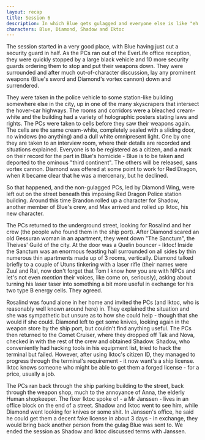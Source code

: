 ```yaml
---
layout: recap
title: Session 6
description: In which Blue gets gulagged and everyone else is like "eh we should probably go get him"
characters: Blue, Diamond, Shadow and Iktoc
---
```

The session started in a very good place, with Blue having just cut a security guard in half. As the PCs ran out of the EverLife office reception, they were quickly stopped by a large black vehicle and 10 more security guards ordering them to stop and put their weapons down. They were surrounded and after much out-of-character discussion, lay any prominent weapons (Blue's sword and Diamond's vortex cannon) down and surrendered. 

They were taken in the police vehicle to some station-like building somewhere else in the city, up in one of the many skyscrapers that intersect the hover-car highways. The rooms and corridors were a bleached cream-white and the building had a variety of holographic posters stating laws and rights. The PCs were taken to cells before they saw their weapons again. The cells are the same cream-white, completely sealed with a sliding door, no windows (no anything) and a dull white omnipresent light. One by one they are taken to an interview room, where their details are recorded and situations explained. Everyone is to be registered as a citizen, and a mark on their record for the part in Blue's homicide - Blue is to be taken and deported to the ominous "third continent". The others will be released, sans vortex cannon. Diamond was offered at some point to work for Red Dragon, when it became clear that he was a mercenary, but he declined.

So that happened, and the non-gulagged PCs, led by Diamond Wing, were left out on the street beneath this imposing Red Dragon Police station building. Around this time Brandon rolled up a character for Shadow, another member of Blue's crew, and Max arrived and rolled up Iktoc, his new character. 

The PCs returned to the underground street, looking for Rosalind and her crew (the people who found them in the ship port). After Diamond scared an old Gessuran woman in an apartment, they went down "The Sanctum", the Theives' Guild of the city. At the door was a Quelin bouncer - Iktoc! Inside the Sanctum was an enormous feasting hall surrounded on all sides by thin numerous thin apartments made up of 3 rooms, vertically. Diamond talked briefly to a couple of Utuns tinkering with a laser rifle (their names were Zuul and Ral, now don't forget that Tom I know how you are with NPCs and let's not even _mention_ their voices, like come on, seriously), asking about turning his laser taser into something a bit more useful in exchange for his two type B energy cells. They agreed.

Rosalind was found alone in her home and invited the PCs (and Iktoc, who is reasonably well known around here) in. They explained the situation and she was sympathetic but unsure as to how she could help - though that she would if she could. Diamond left to get some knives, looking again in the weapon store by the ship port, but couldn't find anything useful. The PCs then returned to the Comet Cruiser, where they dropped off Tak and Nova, checked in with the rest of the crew and obtained Shadow. Shadow, who conveniently had hacking tools in his equipment list, tried to hack the terminal but failed. However, after using Iktoc's citizen ID, they managed to progress through the terminal's requirement - it now want's a ship license. Iktoc knows someone who might be able to get them a forged license - for a price, usually a job. 

The PCs ran back through the ship parking building to the street, back through the weapon shop, much to the annoyance of Anna, the elderly Human shopkeeper. The fixer Iktoc spoke of - a Mr Janssen - lives in an office block on the end of a street. Shadow and Iktoc went to see him, while Diamond went looking for knives or some shit. In Janssen's office, he said he could get them a decent fake license in about 3 days - in exchange, they would bring back another person from the gulag Blue was sent to. We ended the session as Shadow and Iktoc discussed terms with Janssen.  